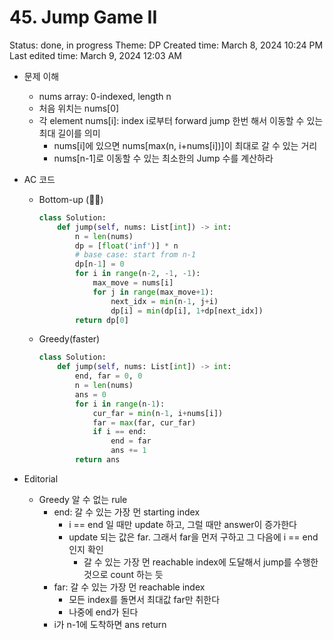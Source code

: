 # 45. Jump Game II

Status: done, in progress
Theme: DP
Created time: March 8, 2024 10:24 PM
Last edited time: March 9, 2024 12:03 AM

- 문제 이해
    - nums array: 0-indexed, length n
    - 처음 위치는 nums[0]
    - 각 element nums[i]: index i로부터 forward jump 한번 해서 이동할 수 있는 최대 길이를 의미
        - nums[i]에 있으면 nums[max(n, i+nums[i])]이 최대로 갈 수 있는 거리
        - nums[n-1]로 이동할 수 있는 최소한의 Jump 수를 계산하라
- AC 코드
    - Bottom-up (🪇🐌)
        
        ```python
        class Solution:
            def jump(self, nums: List[int]) -> int:
                n = len(nums)
                dp = [float('inf')] * n
                # base case: start from n-1
                dp[n-1] = 0
                for i in range(n-2, -1, -1):
                    max_move = nums[i]
                    for j in range(max_move+1):
                        next_idx = min(n-1, j+i)
                        dp[i] = min(dp[i], 1+dp[next_idx])
                return dp[0]
        ```
        
    - Greedy(faster)
        
        ```python
        class Solution:
            def jump(self, nums: List[int]) -> int:
                end, far = 0, 0
                n = len(nums)
                ans = 0
                for i in range(n-1):
                    cur_far = min(n-1, i+nums[i])
                    far = max(far, cur_far)
                    if i == end:
                        end = far
                        ans += 1 
                return ans
        ```
        
- Editorial
    - Greedy 알 수 없는 rule
        - end: 갈 수 있는 가장 먼 starting index
            - i == end 일 때만 update 하고, 그럴 때만 answer이 증가한다
            - update 되는 값은 far. 그래서 far을 먼저 구하고 그 다음에 i == end인지 확인
                - 갈 수 있는 가장 먼 reachable index에 도달해서 jump를 수행한 것으로 count 하는 듯
        - far: 갈 수 있는 가장 먼 reachable index
            - 모든 index를 돌면서 최대값 far만 취한다
            - 나중에 end가 된다
        - i가 n-1에 도착하면 ans return